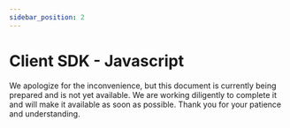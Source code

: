 ```yaml
---
sidebar_position: 2
---
```


# Client SDK - Javascript

We apologize for the inconvenience, but this document is currently being prepared and is not yet available. We are working diligently to complete it and will make it available as soon as possible. Thank you for your patience and understanding.
